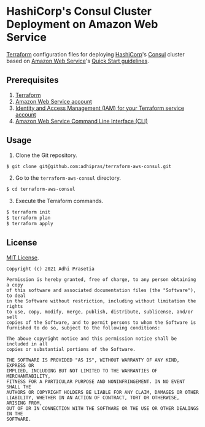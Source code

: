 # HashiCorp's Consul Cluster Deployment on Amazon Web Service

[Terraform](https://www.terraform.io/) configuration files for deploying [HashiCorp](https://www.hashicorp.com/)'s [Consul](https://www.hashicorp.com/products/consul) cluster based on [Amazon Web Service](https://aws.amazon.com/)'s [Quick Start guidelines](https://aws.amazon.com/quickstart/architecture/consul/).

## Prerequisites

1. [Terraform](https://www.terraform.io/)
2. [Amazon Web Service account](https://aws.amazon.com/free/)
3. [Identity and Access Management (IAM) for your Terraform service account](https://blog.gruntwork.io/an-introduction-to-terraform-f17df9c6d180#a9b0)
4. [Amazon Web Service Command Line Interface (CLI)](https://docs.aws.amazon.com/cli/latest/userguide/cli-chap-install.html)

## Usage

1. Clone the Git repository.
```sh
$ git clone git@github.com:adhipras/terraform-aws-consul.git
```

2. Go to the `terraform-aws-consul` directory.
```sh
$ cd terraform-aws-consul
```

3. Execute the Terraform commands.
```sh
$ terraform init
$ terraform plan
$ terraform apply
```

## License

[MIT License](https://opensource.org/licenses/MIT).

```
Copyright (c) 2021 Adhi Prasetia

Permission is hereby granted, free of charge, to any person obtaining a copy
of this software and associated documentation files (the "Software"), to deal
in the Software without restriction, including without limitation the rights
to use, copy, modify, merge, publish, distribute, sublicense, and/or sell
copies of the Software, and to permit persons to whom the Software is
furnished to do so, subject to the following conditions:

The above copyright notice and this permission notice shall be included in all
copies or substantial portions of the Software.

THE SOFTWARE IS PROVIDED "AS IS", WITHOUT WARRANTY OF ANY KIND, EXPRESS OR
IMPLIED, INCLUDING BUT NOT LIMITED TO THE WARRANTIES OF MERCHANTABILITY,
FITNESS FOR A PARTICULAR PURPOSE AND NONINFRINGEMENT. IN NO EVENT SHALL THE
AUTHORS OR COPYRIGHT HOLDERS BE LIABLE FOR ANY CLAIM, DAMAGES OR OTHER
LIABILITY, WHETHER IN AN ACTION OF CONTRACT, TORT OR OTHERWISE, ARISING FROM,
OUT OF OR IN CONNECTION WITH THE SOFTWARE OR THE USE OR OTHER DEALINGS IN THE
SOFTWARE.
```
